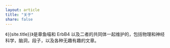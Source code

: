 ```yaml
---
layout: article
title: "关于"
share: false
---
```


《{{site.title}}》是章鱼喵和 ErbB4 以及二者的共同体一起维护的，包括物理和神经科学，脑洞，段子，以及各种无趣有趣的文章。